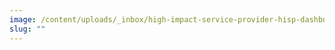 ```yaml
---
image: /content/uploads/_inbox/high-impact-service-provider-hisp-dashboard-filter.png
slug: ""
---
```

